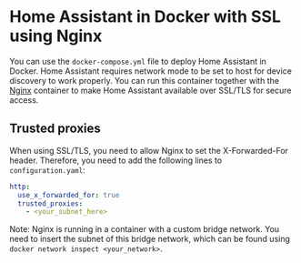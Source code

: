 # Home Assistant in Docker with SSL using Nginx

You can use the ``docker-compose.yml`` file to deploy Home Assistant in Docker. Home Assistant requires network mode to be set to host for device discovery to work properly. You can run this container together with the [Nginx](https://github.com/PluueeR/jook.network/tree/main/docker/nginx) container to make Home Assistant available over SSL/TLS for secure access.

## Trusted proxies 

When using SSL/TLS, you need to allow Nginx to set the X-Forwarded-For header. Therefore, you need to add the following lines to ``configuration.yaml``:

```yaml
http:
  use_x_forwarded_for: true
  trusted_proxies:
    - <your_subnet_here>
```
Note: Nginx is running in a container with a custom bridge network. You need to insert the subnet of this bridge network, which can be found using ``docker network inspect <your_network>``.
